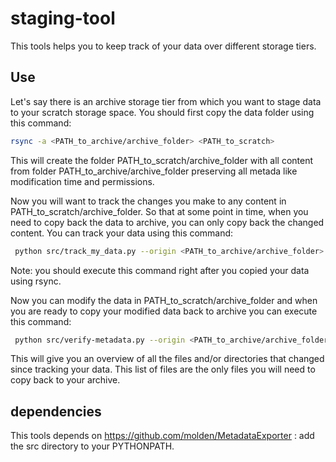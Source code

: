 # staging-tool
This tools helps you to keep track of your data over different storage tiers.

## Use

Let's say there is an archive storage tier from which you want to stage data to your scratch storage space. You should first copy the data folder using this command:

```bash
rsync -a <PATH_to_archive/archive_folder> <PATH_to_scratch>
```

This will create the folder PATH_to_scratch/archive_folder with all content from folder PATH_to_archive/archive_folder preserving all metada like modification time and permissions.

Now you will want to track the changes you make to any content in PATH_to_scratch/archive_folder. So that at some point in time, when you need to copy back the data to archive, you can only copy back the changed content. You can track your data using this command:

```bash
 python src/track_my_data.py --origin <PATH_to_archive/archive_folder> --destination <PATH_to_scratch/archive_folder>
```

Note: you should execute this command right after you copied your data using rsync.

Now you can modify the data in PATH_to_scratch/archive_folder and when you are ready to copy your modified data back to archive you can execute this command:

```bash
 python src/verify-metadata.py --origin <PATH_to_archive/archive_folder> --local <PATH_to_scratch/archive_folder>
```

This will give you an overview of all the files and/or directories that changed since tracking your data. This list of files are the only files you will need to copy back to your archive.

## dependencies

This tools depends on https://github.com/molden/MetadataExporter : add the src directory to your PYTHONPATH.
